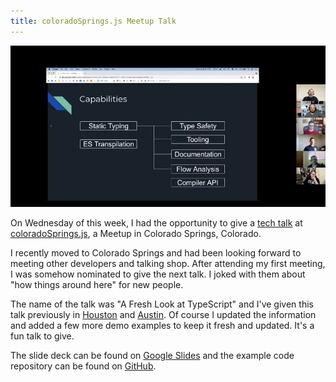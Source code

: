 ```yaml
---
title: coloradoSprings.js Meetup Talk
---
```


![coloradoSprings.js Meetup Screengrab](cos-js-zoom.jpg)

On Wednesday of this week, I had the opportunity to give a [tech talk](https://www.meetup.com/coloradospringsjs/events/jbpblpycchbjc/?comment_table_id=515041897&comment_table_name=event_comment) at [coloradoSprings.js](https://www.meetup.com/coloradospringsjs), a Meetup in Colorado Springs, Colorado.

I recently moved to Colorado Springs and had been looking forward to meeting other developers and talking shop.  After attending my first meeting, I was somehow nominated to give the next talk.  I joked with them about "how things around here" for new people.

The name of the talk was "A Fresh Look at TypeScript" and I've given this talk previously in [Houston](https://www.geekytidbits.com/nodejs-houston-typescript/) and [Austin](https://www.geekytidbits.com/atx-nodejs-typescript-fresh-look/).  Of course I updated the information and added a few more demo examples to keep it fresh and updated.  It's a fun talk to give.

The slide deck can be found on [Google Slides](https://docs.google.com/presentation/d/19Mtz3DGW4k7uEwPmIlOuQwv9SBnyTPzThv1fSMXGuYU/edit?usp=sharing) and the example code repository can be found on [GitHub](https://github.com/bradymholt/cos-js-typescript/tree/main/examples).

